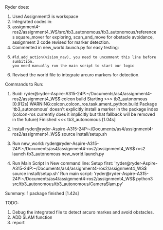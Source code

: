 Ryder does:
1. Used Assignment3 is workspace
2. Integrated codes in:
3. assignment4-ros2/assignment4_WS/src/tb3_autonomous/tb3_autonomous/references
    square_mover for exploring, scan_and_move for obstacle avoidance, assignment 2 code revised for marker detection.
4. Commented in new_world.launch.py for easy testing:
5.     #ld.add_action(vision_nav), you need to uncomment this line before sumbition.
       you need manually run the main script to start our logic
6. Revised the world file to integrate arcuro markers for detection.

Commands to Run:
1. Buid:
ryder@ryder-Aspire-A315-24P:~/Documents/as4/assignment4-ros2/assignment4_WS$ colcon build
Starting >>> tb3_autonomous
[0.912s] WARNING:colcon.colcon_ros.task.ament_python.build:Package 'tb3_autonomous' doesn't explicitly install a marker in the package index (colcon-ros currently does it implicitly but that fallback will be removed in the future)
Finished <<< tb3_autonomous [1.04s]          

2. Install
ryder@ryder-Aspire-A315-24P:~/Documents/as4/assignment4-ros2/assignment4_WS$ source install/setup.sh 

3. Run new_world:
ryder@ryder-Aspire-A315-24P:~/Documents/as4/assignment4-ros2/assignment4_WS$ ros2 launch tb3_autonomous new_world.launch.py

4. Run Main Script In New command line:
Setup first:
'ryder@ryder-Aspire-A315-24P:~/Documents/as4/assignment4-ros2/assignment4_WS$ source install/setup.sh'
Run main script:
'ryder@ryder-Aspire-A315-24P:~/Documents/as4/assignment4-ros2/assignment4_WS$ python3 src/tb3_autonomous/tb3_autonomous/CameraSlam.py'

Summary: 1 package finished [1.42s]

TODO:
1. Debug the integrated file to detect arcuro markes and avoid obstacles.
2. ADD SLAM function
3. report

